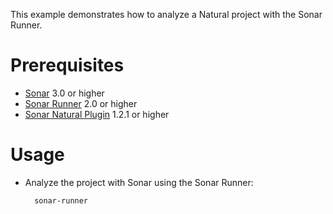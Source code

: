 This example demonstrates how to analyze a Natural project with the Sonar Runner.

Prerequisites
=============
* [Sonar](http://www.sonarsource.org/downloads/) 3.0 or higher
* [Sonar Runner](http://docs.codehaus.org/display/SONAR/Installing+and+Configuring+Sonar+Runner) 2.0 or higher
* [Sonar Natural Plugin](http://www.sonarsource.com/products/plugins/languages/natural/) 1.2.1 or higher

Usage
=====
* Analyze the project with Sonar using the Sonar Runner:

        sonar-runner
